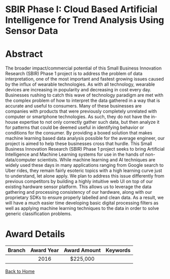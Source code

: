 
SBIR Phase I: Cloud Based Artificial Intelligence for Trend Analysis Using Sensor Data
======================================================================================

# Abstract


The broader impact/commercial potential of this Small Business Innovation Research (SBIR) Phase 1 project is to address the problem of data interpretation, one of the most important and fastest growing issues caused by the influx of wearable technologies. As with all technology, wearable devices are increasing in popularity and decreasing in cost every day. Businesses rushing to catch this wave of technology paradigm are met with the complex problem of how to interpret the data gathered in a way that is accurate and useful to consumers. Many of these businesses are companies with products that were previously completely unrelated with computer or smartphone technologies. As such, they do not have the in-house expertise to not only correctly gather such data, but then analyze it for patterns that could be deemed useful in identifying behavior or conditions for the consumer. By providing a boxed solution that makes machine learning based data analysis possible for the average engineer, our project is aimed to help these businesses cross that hurdle. This Small Business Innovation Research (SBIR) Phase 1 project seeks to bring Artificial Intelligence and Machine Learning systems for use in the hands of non-data/computer scientists. While machine learning and AI techniques are widely used these days in many applications ranging from Google search to Uber rides, they remain fairly esoteric topics with a high learning curve just to understand, let alone apply. We plan to address this issue differently from previous competitors by building a highly intuitive web UI on top of our existing hardware sensor platform. This allows us to leverage the data gathering and processing consistency of our hardware, along with our proprietary SDKs to ensure properly labelled and clean data. As a result, we will have a much easier time developing basic digital processing filters as well as applying machine learning techniques to the data in order to solve generic classification problems.  

# Award Details

|Branch|Award Year|Award Amount|Keywords|
| :---: | :---: | :---: | :---: |
||2016|$225,000||
  
  


[Back to Home](https://github.com/chrischow/dod_sbir_awards/JT/#255)